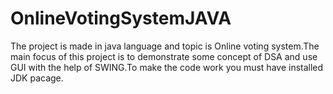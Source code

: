# OnlineVotingSystemJAVA
The project is made in java language and topic is Online voting system.The main focus of this project is to demonstrate some concept of DSA and use GUI with the help of SWING.To make the code work you must have installed JDK pacage.
